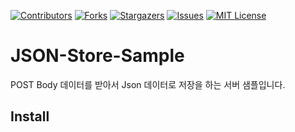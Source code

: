 [![Contributors][contributors-shield]][contributors-url]
[![Forks][forks-shield]][forks-url]
[![Stargazers][stars-shield]][stars-url]
[![Issues][issues-shield]][issues-url]
[![MIT License][license-shield]][license-url]

# JSON-Store-Sample

POST Body 데이터를 받아서 Json 데이터로 저장을 하는 서버 샘플입니다. 

## Install 


<!-- MARKDOWN LINKS & IMAGES -->
<!-- https://www.markdownguide.org/basic-syntax/#reference-style-links -->
[contributors-shield]: https://img.shields.io/github/contributors/dr-coton/JSONStoreSample.svg?style=for-the-badge
[contributors-url]: https://github.com/dr-coton/JSONStoreSample/graphs/contributors
[forks-shield]: https://img.shields.io/github/forks/dr-coton/JSONStoreSample.svg?style=for-the-badge
[forks-url]: https://github.com/dr-coton/JSONStoreSample/network/members
[stars-shield]: https://img.shields.io/github/stars/dr-coton/JSONStoreSample.svg?style=for-the-badge
[stars-url]: https://github.com/dr-coton/JSONStoreSample/stargazers
[issues-shield]: https://img.shields.io/github/issues/dr-coton/JSONStoreSample.svg?style=for-the-badge
[issues-url]: https://github.com/dr-coton/JSONStoreSample/issues
[license-shield]: https://img.shields.io/github/license/dr-coton/JSONStoreSample.svg?style=for-the-badge
[license-url]: https://github.com/dr-coton/JSONStoreSample/blob/main/LICENSE.txt
[product-screenshot]: images/screenshot.png
